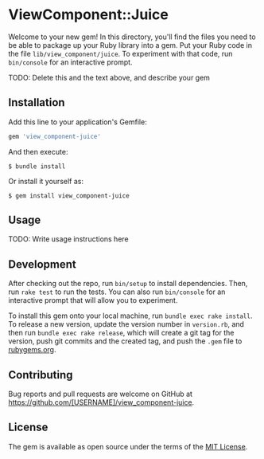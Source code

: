 # ViewComponent::Juice

Welcome to your new gem! In this directory, you'll find the files you need to be able to package up your Ruby library into a gem. Put your Ruby code in the file `lib/view_component/juice`. To experiment with that code, run `bin/console` for an interactive prompt.

TODO: Delete this and the text above, and describe your gem

## Installation

Add this line to your application's Gemfile:

```ruby
gem 'view_component-juice'
```

And then execute:

    $ bundle install

Or install it yourself as:

    $ gem install view_component-juice

## Usage

TODO: Write usage instructions here

## Development

After checking out the repo, run `bin/setup` to install dependencies. Then, run `rake test` to run the tests. You can also run `bin/console` for an interactive prompt that will allow you to experiment.

To install this gem onto your local machine, run `bundle exec rake install`. To release a new version, update the version number in `version.rb`, and then run `bundle exec rake release`, which will create a git tag for the version, push git commits and the created tag, and push the `.gem` file to [rubygems.org](https://rubygems.org).

## Contributing

Bug reports and pull requests are welcome on GitHub at https://github.com/[USERNAME]/view_component-juice.

## License

The gem is available as open source under the terms of the [MIT License](https://opensource.org/licenses/MIT).
